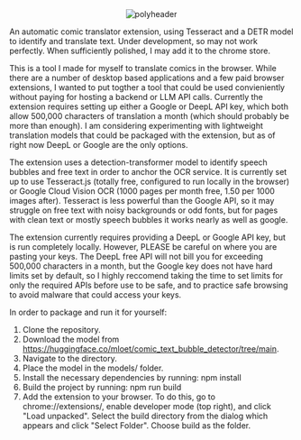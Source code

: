 


<div align="center">
  <img src="https://github.com/user-attachments/assets/e6e4a4b7-a750-4fe7-99ef-a0a8dc29046a" alt="polyheader">
</div>

An automatic comic translator extension, using Tesseract and a DETR model to identify and translate text. Under development, so may not work perfectly. When sufficiently polished, I may add it to the chrome store.

This is a tool I made for myself to translate comics in the browser. While there are a number of desktop based applications and a few paid browser extensions, I wanted to put togther a tool that could be used convieniently without paying for hosting a backend or LLM API calls. Currently the extension requires setting up either a Google or DeepL API key, which both allow 500,000 characters of translation a month (which should probably be more than enough). I am considering experimenting with lightweight translation models that could be packaged with the extension, but as of right now DeepL or Google are the only options. 

The extension uses a detection-transformer model to identify speech bubbles and free text in order to anchor the OCR service. It is currently set up to use Tesseract.js (totally free, configured to run locally in the browser) or Google Cloud Vision OCR (1000 pages per month free, 1.50 per 1000 images after). Tesseract is less powerful than the Google API, so it may struggle on free text with noisy backgrounds or odd fonts, but for pages with clean text or mostly speech bubbles it works nearly as well as google.

The extension currently requires providing a DeepL or Google API key, but is run completely locally. However, PLEASE be careful on where you are pasting your keys. The DeepL free API will not bill you for exceeding 500,000 characters in a month, but the Google key does not have hard limits set by default, so I highly reccomend taking the time to set limits for only the required APIs before use to be safe, and to practice safe browsing to avoid malware that could access your keys.

In order to package and run it for yourself:

1. Clone the repository.
2. Download the model from https://huggingface.co/mloet/comic_text_bubble_detector/tree/main.
3. Navigate to the directory.
4. Place the model in the models/ folder.
5. Install the necessary dependencies by running:
   npm install
7. Build the project by running:
   npm run build
9. Add the extension to your browser. To do this, go to chrome://extensions/, enable developer mode (top right), and click "Load unpacked". Select the build directory from the dialog which appears and click "Select Folder". Choose build as the folder.

